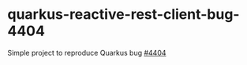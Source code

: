 # quarkus-reactive-rest-client-bug-4404

Simple project to reproduce Quarkus bug [#4404](https://github.com/quarkusio/quarkus/issues/4404)
